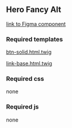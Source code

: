 ## Hero Fancy Alt
[link to Figma component]()

### Required templates

[btn-solid.html.twig]()

[link-base.html.twig]()


### Required css
none

### Required js
none